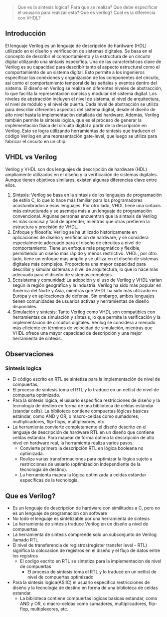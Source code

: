 > Que es la sintesis logica? Para que se realiza? Que debe especificar el ususario para realizar esta?
> Que es verilog? Cual es la diferencia con VHDL?
## Introducción
El lenguaje Verilog es un lenguaje de descripción de hardware (HDL) utilizado en el diseño y verificación de sistemas digitales. Se basa en el concepto de describir el comportamiento y la estructura de un circuito digital utilizando una sintaxis específica. Una de las características clave de Verilog es su capacidad para describir tanto el aspecto estructural como el comportamiento de un sistema digital. Esto permite a los ingenieros especificar las conexiones y organización de los componentes del circuito, así como el comportamiento temporal de las señales y eventos dentro del sistema.
El diseño en Verilog se realiza en diferentes niveles de abstracción, lo que facilita la representación concisa y modular del sistema digital. Los niveles de abstracción incluyen el nivel de sistema, el nivel de arquitectura, el nivel de módulo y el nivel de puerta. Cada nivel de abstracción se utiliza para describir diferentes aspectos del sistema digital, desde el diseño de alto nivel hasta la implementación detallada del hardware.
Además, Verilog también permite la síntesis lógica, que es el proceso de generar la implementación física del circuito digital a partir de la descripción en Verilog. Esto se logra utilizando herramientas de síntesis que traducen el código Verilog en una representación gate-level, que luego se utiliza para fabricar el circuito en un chip.



## VHDL vs Verilog
Verilog y VHDL son dos lenguajes de descripción de hardware (HDL) ampliamente utilizados en el diseño y la verificación de sistemas digitales. Aunque tienen objetivos similares, existen algunas diferencias clave entre ellos.
1. Sintaxis: Verilog se basa en la sintaxis de los lenguajes de programación de estilo C, lo que lo hace más familiar para los programadores acostumbrados a esos lenguajes. Por otro lado, VHDL tiene una sintaxis más estructurada y se asemeja más a un lenguaje de programación convencional. Algunas personas encuentran que la sintaxis de Verilog es más concisa y fácil de aprender, mientras que otras prefieren la estructura y precisión de VHDL.
2. Enfoque y filosofía: Verilog se ha utilizado históricamente en aplicaciones de diseño y verificación de hardware, y se considera especialmente adecuado para el diseño de circuitos a nivel de comportamiento. Tiene un enfoque más pragmático y flexible, permitiendo un diseño más rápido y menos restrictivo. VHDL, por otro lado, tiene un enfoque más amplio y se utiliza en el diseño de sistemas digitales más complejos. Proporciona una mayor capacidad para describir y simular sistemas a nivel de arquitectura, lo que lo hace más adecuado para el diseño de sistemas complejos.
3. Ecosistema y comunidad: La adopción y el uso de Verilog y VHDL varían según la región geográfica y la industria. Verilog ha sido más popular en América del Norte y Asia, mientras que VHDL ha sido más utilizado en Europa y en aplicaciones de defensa. Sin embargo, ambos lenguajes tienen comunidades de usuarios activas y herramientas de diseño disponibles.
4. Simulación y síntesis: Tanto Verilog como VHDL son compatibles con herramientas de simulación y síntesis, lo que permite la verificación y la implementación de circuitos digitales. Verilog se considera a menudo más eficiente en términos de velocidad de simulación, mientras que VHDL ofrece una mayor capacidad de descripción y una mejor herramienta de síntesis.

## Observaciones
### Sintesis logica
- El código escrito en RTL se sintetiza para la implementación de nivel de compuertas.
- El proceso de síntesis toma el RTL y lo traduce en un netlist de nivel de compuerta optimizado.
- Para la síntesis lógica, el usuario especifica restricciones de diseño y la tecnología de destino en forma de una biblioteca de celdas estándar (standar cells).
La biblioteca contiene compuertas lógicas básicas estándar, como AND y OR, o macro-celdas como sumadores, multiplicadores, flip-flops, multiplexores, etc.
- La herramienta convierte completamente el diseño descrito en el lenguaje de descripción de hardware RTL en un diseño que contiene celdas estándar. Para mapear de forma óptima la descripción de alto nivel en hardware real, la herramienta realiza varios pasos.
	- Convierte primero la descripción RTL en lógica booleana no optimizada.
	- Realiza varias transformaciones para optimizar la lógica sujeto a restricciones de usuario (optimización independiente de la tecnología de destino).
	- La herramienta mapea la lógica optimizada a celdas estándar específicas de la tecnología.



## Que es Verilog?
- Es un lenguaje de descripcion de hardware con similitudes a C, pero no es un lenguaje de programacion con software
- No todo el lenguaje es sintetizable por una herramienta de sintesis
- La herramienta de sintesis traduce Verilog en un diseño a nivel de compuertas
- La herramienta de sintesis comprende solo un subconjunto de Verilog llamado RTL
- El nivel de transferencia de registros(register transfer level - RTL) significa la colocacion de registros en el diseño y el flujo de datos entre los registros
	- El codigo escrito en RTL se sintetiza para la implementacion de nivel de compuertas
		- El proceso de sintesis toma el RTL y lo traduce en un netlist de nivel de compuertas optimizado
- Para la sintesis logica(ASIIC) el usuario especifica restricciones de diseño y la tecnologia de destino en forma de una biblioteca de celdas estandar.
	- La biblioteca contiene compuertas logicas basicas estandar, como AND y OR, o macro-celdas como sumadores, multiplicadores, flip-flop, multiplexores, etc.

